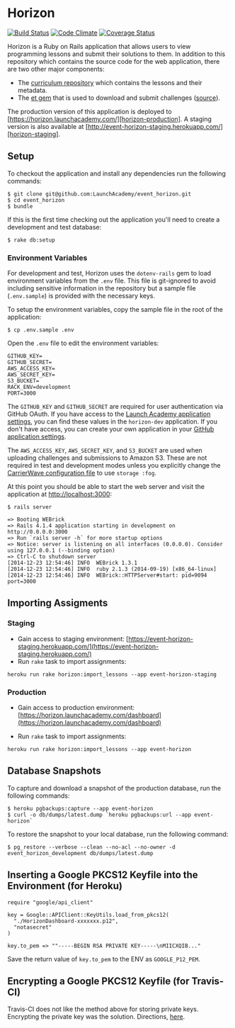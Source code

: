 # Horizon

[![Build Status](https://travis-ci.org/LaunchAcademy/event_horizon.svg?branch=master)](https://travis-ci.org/LaunchAcademy/event_horizon) [![Code Climate](https://codeclimate.com/github/LaunchAcademy/event_horizon.png)](https://codeclimate.com/github/LaunchAcademy/event_horizon) [![Coverage Status](https://coveralls.io/repos/LaunchAcademy/event_horizon/badge.png)](https://coveralls.io/r/LaunchAcademy/event_horizon)

Horizon is a Ruby on Rails application that allows users to view programming lessons and submit their solutions to them. In addition to this repository which contains the source code for the web application, there are two other major components:

* The [curriculum repository][curriculum-repo] which contains the lessons and their metadata.
* The [et gem][et-gem] that is used to download and submit challenges ([source][et-repo]).

The production version of this application is deployed to [https://horizon.launchacademy.com/][horizon-production]. A staging version is also available at [http://event-horizon-staging.herokuapp.com/][horizon-staging].

## Setup

To checkout the application and install any dependencies run the following commands:

```no-highlight
$ git clone git@github.com:LaunchAcademy/event_horizon.git
$ cd event_horizon
$ bundle
```

If this is the first time checking out the application you'll need to create a development and test database:

```no-highlight
$ rake db:setup
```

### Environment Variables

For development and test, Horizon uses the `dotenv-rails` gem to load environment variables from the `.env` file. This file is git-ignored to avoid including sensitive information in the repository but a sample file (`.env.sample`) is provided with the necessary keys.

To setup the environment variables, copy the sample file in the root of the application:

```no-highlight
$ cp .env.sample .env
```

Open the `.env` file to edit the environment variables:

```no-highlight
GITHUB_KEY=
GITHUB_SECRET=
AWS_ACCESS_KEY=
AWS_SECRET_KEY=
S3_BUCKET=
RACK_ENV=development
PORT=3000
```

The `GITHUB_KEY` and `GITHUB_SECRET` are required for user authentication via GitHub OAuth. If you have access to the [Launch Academy application settings][launch-github-apps], you can find these values in the `horizon-dev` application. If you don't have access, you can create your own application in your [GitHub application settings][personal-github-apps].

The `AWS_ACCESS_KEY`, `AWS_SECRET_KEY`, and `S3_BUCKET` are used when uploading challenges and submissions to Amazon S3. These are not required in test and development modes unless you explicitly change the [CarrierWave configuration file][carrierwave-config] to use `storage :fog`.

At this point you should be able to start the web server and visit the application at [http://localhost:3000][localhost]:

```no-highlight
$ rails server

=> Booting WEBrick
=> Rails 4.1.4 application starting in development on http://0.0.0.0:3000
=> Run `rails server -h` for more startup options
=> Notice: server is listening on all interfaces (0.0.0.0). Consider using 127.0.0.1 (--binding option)
=> Ctrl-C to shutdown server
[2014-12-23 12:54:46] INFO  WEBrick 1.3.1
[2014-12-23 12:54:46] INFO  ruby 2.1.3 (2014-09-19) [x86_64-linux]
[2014-12-23 12:54:46] INFO  WEBrick::HTTPServer#start: pid=9094 port=3000
```

## Importing Assigments

### Staging
- Gain access to staging environment:  [https://event-horizon-staging.herokuapp.com/](https://event-horizon-staging.herokuapp.com/)
- Run `rake` task to import assignments:
```no-highlight
heroku run rake horizon:import_lessons --app event-horizon-staging
```

### Production
- Gain access to production environment: [https://horizon.launchacademy.com/dashboard](https://horizon.launchacademy.com/dashboard)

* Run `rake` task to import assignments:
```no-highlight
heroku run rake horizon:import_lessons --app event-horizon
```

## Database Snapshots

To capture and download a snapshot of the production database, run the following commands:

```no-highlight
$ heroku pgbackups:capture --app event-horizon
$ curl -o db/dumps/latest.dump `heroku pgbackups:url --app event-horizon`
```

To restore the snapshot to your local database, run the following command:

```no-highlight
$ pg_restore --verbose --clean --no-acl --no-owner -d event_horizon_development db/dumps/latest.dump
```

## Inserting a Google PKCS12 Keyfile into the Environment (for Heroku)
```
require "google/api_client"

key = Google::APIClient::KeyUtils.load_from_pkcs12(
  "./HorizonDashboard-xxxxxxx.p12",
  "notasecret"
)

key.to_pem => ""-----BEGIN RSA PRIVATE KEY-----\nMIICXQIB..."
```

Save the return value of `key.to_pem` to the ENV as `GOOGLE_P12_PEM`.

## Encrypting a Google PKCS12 Keyfile (for Travis-CI)
Travis-CI does not like the method above for storing private keys. Encrypting the private key was the solution. Directions, [here](travis-ci-encrypting-files).

[horizon-production]: https://horizon.launchacademy.com/
[horizon-staging]: http://event-horizon-staging.herokuapp.com/
[curriculum-repo]: https://github.com/LaunchAcademy/curriculum
[et-gem]: http://rubygems.org/gems/et
[et-repo]: https://github.com/LaunchAcademy/extraterrestrial
[launch-github-apps]: https://github.com/organizations/LaunchAcademy/settings/applications
[personal-github-apps]: https://github.com/settings/applications
[carrierwave-config]: https://github.com/LaunchAcademy/event_horizon/blob/master/config/initializers/carrierwave.rb
[localhost]: http://localhost:3000
[travis-ci-encrypting-files]: http://docs.travis-ci.com/user/encrypting-files/#Using-OpenSSL
